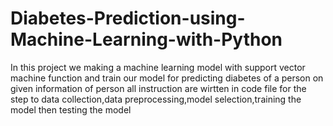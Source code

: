 # Diabetes-Prediction-using-Machine-Learning-with-Python
In this project we making a machine learning model with support vector machine function and train our model for predicting diabetes of a person on given information of person
all instruction are wirtten in code file for the step to data collection,data preprocessing,model selection,training the model then testing the model
